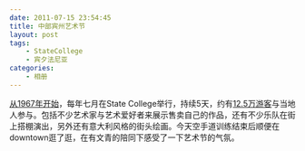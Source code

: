 ```yaml
---
date: 2011-07-15 23:54:45
title: 中部宾州艺术节
layout: post
tags:
    - StateCollege
    - 宾夕法尼亚
categories:
    - 相册
---
```

[从1967年开始](http://en.wikipedia.org/wiki/Central_Pennsylvania_Festival_of_the_Arts)，每年七月在State College举行，持续5天，约有[12.5万游客](http://www.arts-festival.com/)与当地人参与。包括不少艺术家与艺术爱好者来展示售卖自己的作品，还有不少乐队在街上搭棚演出，另外还有意大利风格的街头绘画。今天空手道训练结束后顺便在downtown逛了逛，在有文青的陪同下感受了一下艺术节的气氛。
